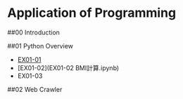 # Application of Programming

##00 Introduction

##01 Python Overview

- [EX01-01](EX01_01.ipynb)
- [EX01-02](EX01-02 BMI計算.ipynb)
- EX01-03

##02 Web Crawler

